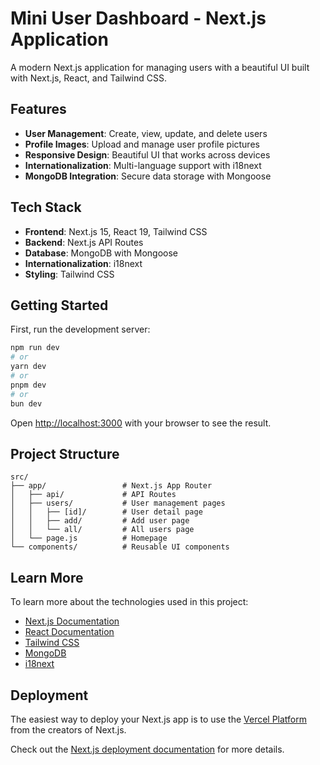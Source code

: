 <!-- @format -->

# Mini User Dashboard - Next.js Application

A modern Next.js application for managing users with a beautiful UI built with Next.js, React, and Tailwind CSS.

## Features

- **User Management**: Create, view, update, and delete users
- **Profile Images**: Upload and manage user profile pictures
- **Responsive Design**: Beautiful UI that works across devices
- **Internationalization**: Multi-language support with i18next
- **MongoDB Integration**: Secure data storage with Mongoose

## Tech Stack

- **Frontend**: Next.js 15, React 19, Tailwind CSS
- **Backend**: Next.js API Routes
- **Database**: MongoDB with Mongoose
- **Internationalization**: i18next
- **Styling**: Tailwind CSS

## Getting Started

First, run the development server:

```bash
npm run dev
# or
yarn dev
# or
pnpm dev
# or
bun dev
```

Open [http://localhost:3000](http://localhost:3000) with your browser to see the result.

## Project Structure

```
src/
├── app/                 # Next.js App Router
│   ├── api/             # API Routes
│   ├── users/           # User management pages
│   │   ├── [id]/        # User detail page
│   │   ├── add/         # Add user page
│   │   └── all/         # All users page
│   └── page.js          # Homepage
└── components/          # Reusable UI components
```

## Learn More

To learn more about the technologies used in this project:

- [Next.js Documentation](https://nextjs.org/docs)
- [React Documentation](https://react.dev/)
- [Tailwind CSS](https://tailwindcss.com/docs)
- [MongoDB](https://www.mongodb.com/docs/)
- [i18next](https://www.i18next.com/)

## Deployment

The easiest way to deploy your Next.js app is to use the [Vercel Platform](https://vercel.com/new?utm_medium=default-template&filter=next.js&utm_source=create-next-app&utm_campaign=create-next-app-readme) from the creators of Next.js.

Check out the [Next.js deployment documentation](https://nextjs.org/docs/app/building-your-application/deploying) for more details.

